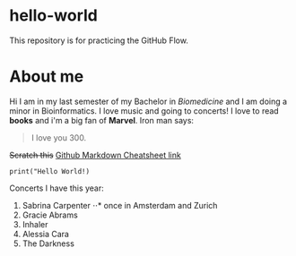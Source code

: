 # hello-world
This repository is for practicing the GitHub Flow.
# About me
Hi I am in my last semester of my Bachelor in _Biomedicine_ and I am doing a minor in Bioinformatics.  I love music and going to concerts! 
I love to read **books** and i'm a big fan of __Marvel__.
Iron man says: 
> I love you 300.

~~Scratch this~~
[Github Markdown Cheatsheet link](https://github.com/compbiozurich/UZH-BIO392/tree/master/course-material)

`print("Hello World!)`

Concerts I have this year:
1. Sabrina Carpenter
⋅⋅* once in Amsterdam and Zurich
2. Gracie Abrams
3. Inhaler
4. Alessia Cara
5. The Darkness
